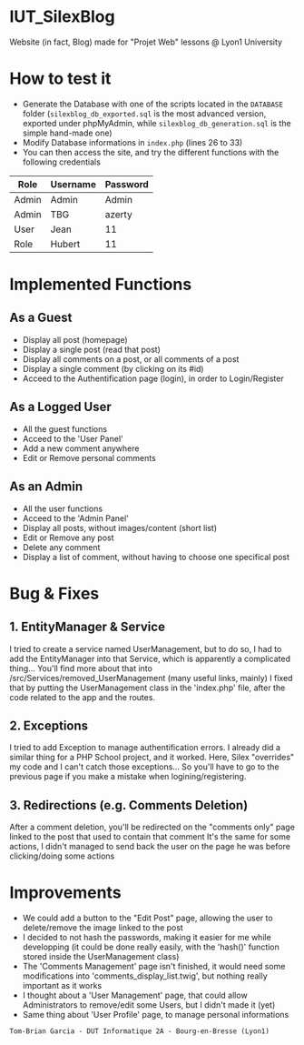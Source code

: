 
# IUT_SilexBlog
Website (in fact, Blog) made for "Projet Web" lessons @ Lyon1 University

# How to test it

- Generate the Database with one of the scripts located in the `DATABASE` folder
(`silexblog_db_exported.sql` is the most advanced version, exported under phpMyAdmin, while `silexblog_db_generation.sql` is the simple hand-made one)
- Modify Database informations in `index.php` (lines 26 to 33)
- You can then access the site, and try the different functions with the following credentials

Role | Username | Password
--- | --- | ---
Admin | Admin | Admin
Admin | TBG | azerty
User | Jean | 11
Role | Hubert | 11

# Implemented Functions

## As a Guest
- Display all post (homepage)
- Display a single post (read that post)
- Display all comments on a post, or all comments of a post
- Display a single comment (by clicking on its #id)
- Acceed to the Authentification page (login), in order to Login/Register

## As a Logged User
- All the guest functions
- Acceed to the 'User Panel'
- Add a new comment anywhere
- Edit or Remove personal comments

## As an Admin
- All the user functions
- Acceed to the 'Admin Panel'
- Display all posts, without images/content (short list)
- Edit or Remove any post
- Delete any comment
- Display a list of comment, without having to choose one specifical post

# Bug & Fixes

## 1. EntityManager & Service
I tried to create a service named UserManagement, but to do so, I had to add the EntityManager into that Service, which is apparently a complicated thing...
You'll find more about that into /src/Services/removed_UserManagement (many useful links, mainly)
I fixed that by putting the UserManagement class in the 'index.php' file, after the code related to the app and the routes.

## 2. Exceptions
I tried to add Exception to manage authentification errors. I already did a similar thing for a PHP School project, and it worked. Here, Silex "overrides" my code and I can't catch those exceptions...
So you'll have to go to the previous page if you make a mistake when logining/registering.

## 3. Redirections (e.g. Comments Deletion)
After a comment deletion, you'll be redirected on the "comments only" page linked to the post that used to contain that comment
It's the same for some actions, I didn't managed to send back the user on the page he was before clicking/doing some actions

# Improvements

- We could add a button to the "Edit Post" page, allowing the user to delete/remove the image linked to the post
- I decided to not hash the passwords, making it easier for me while developping (it could be done really easily, with the 'hash()' function stored inside the UserManagement class)
- The 'Comments Management' page isn't finished, it would need some modifications into 'comments_display_list.twig', but nothing really important as it works
- I thought about a 'User Management' page, that could allow Administrators to remove/edit some Users, but I didn't made it (yet)
- Same thing about 'User Profile' page, to manage personal informations

`Tom-Brian Garcia - DUT Informatique 2A - Bourg-en-Bresse (Lyon1)`
